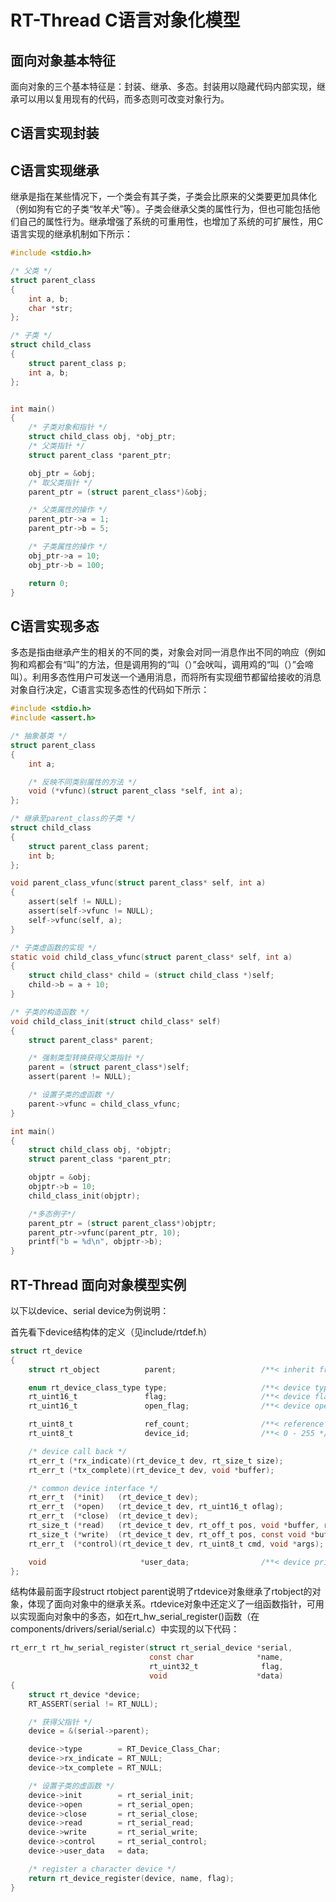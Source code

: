 # RT-Thread C语言对象化模型 #

## 面向对象基本特征

面向对象的三个基本特征是：封装、继承、多态。封装用以隐藏代码内部实现，继承可以用以复用现有的代码，而多态则可改变对象行为。

## C语言实现封装

## C语言实现继承

继承是指在某些情况下，一个类会有其子类，子类会比原来的父类要更加具体化（例如狗有它的子类“牧羊犬”等）。子类会继承父类的属性行为，但也可能包括他们自己的属性行为。继承增强了系统的可重用性，也增加了系统的可扩展性，用C语言实现的继承机制如下所示：

``` c
#include <stdio.h>

/* 父类 */
struct parent_class
{
    int a, b;
    char *str;
};

/* 子类 */
struct child_class
{
    struct parent_class p;
    int a, b;
};


int main()
{
    /* 子类对象和指针 */
    struct child_class obj, *obj_ptr;
    /* 父类指针 */
    struct parent_class *parent_ptr;

    obj_ptr = &obj;
    /* 取父类指针 */
    parent_ptr = (struct parent_class*)&obj;

    /* 父类属性的操作 */
    parent_ptr->a = 1;
    parent_ptr->b = 5;

    /* 子类属性的操作 */
    obj_ptr->a = 10;
    obj_ptr->b = 100;

    return 0;
}

```

## C语言实现多态

多态是指由继承产生的相关的不同的类，对象会对同一消息作出不同的响应（例如狗和鸡都会有“叫”的方法，但是调用狗的“叫（）”会吠叫，调用鸡的“叫（）”会啼叫）。利用多态性用户可发送一个通用消息，而将所有实现细节都留给接收的消息对象自行决定，C语言实现多态性的代码如下所示：

``` c
#include <stdio.h>
#include <assert.h>

/* 抽象基类 */
struct parent_class
{
    int a;

    /* 反映不同类别属性的方法 */
    void (*vfunc)(struct parent_class *self, int a);
};

/* 继承至parent_class的子类 */
struct child_class
{
    struct parent_class parent;
    int b;
};

void parent_class_vfunc(struct parent_class* self, int a)
{
    assert(self != NULL);
    assert(self->vfunc != NULL);
    self->vfunc(self, a);
}

/* 子类虚函数的实现 */
static void child_class_vfunc(struct parent_class* self, int a)
{
    struct child_class* child = (struct child_class *)self;
    child->b = a + 10;
}

/* 子类的构造函数 */
void child_class_init(struct child_class* self)
{
    struct parent_class* parent;

    /* 强制类型转换获得父类指针 */
    parent = (struct parent_class*)self;
    assert(parent != NULL);

    /* 设置子类的虚函数 */
    parent->vfunc = child_class_vfunc;
}

int main()
{
    struct child_class obj, *objptr;
    struct parent_class *parent_ptr;

    objptr = &obj;
    objptr->b = 10;
    child_class_init(objptr);

    /*多态例子*/
    parent_ptr = (struct parent_class*)objptr;
    parent_ptr->vfunc(parent_ptr, 10);
    printf("b = %d\n", objptr->b);
}
```

## RT-Thread 面向对象模型实例

以下以device、serial device为例说明：

首先看下device结构体的定义（见include/rtdef.h）

``` c
struct rt_device
{
    struct rt_object          parent;                   /**< inherit from rt_object */

    enum rt_device_class_type type;                     /**< device type */
    rt_uint16_t               flag;                     /**< device flag */
    rt_uint16_t               open_flag;                /**< device open flag */

    rt_uint8_t                ref_count;                /**< reference count */
    rt_uint8_t                device_id;                /**< 0 - 255 */

    /* device call back */
    rt_err_t (*rx_indicate)(rt_device_t dev, rt_size_t size);
    rt_err_t (*tx_complete)(rt_device_t dev, void *buffer);

    /* common device interface */
    rt_err_t  (*init)   (rt_device_t dev);
    rt_err_t  (*open)   (rt_device_t dev, rt_uint16_t oflag);
    rt_err_t  (*close)  (rt_device_t dev);
    rt_size_t (*read)   (rt_device_t dev, rt_off_t pos, void *buffer, rt_size_t size);
    rt_size_t (*write)  (rt_device_t dev, rt_off_t pos, const void *buffer, rt_size_t size);
    rt_err_t  (*control)(rt_device_t dev, rt_uint8_t cmd, void *args);

    void                     *user_data;                /**< device private data */
};
```

结构体最前面字段struct rtobject parent说明了rtdevice对象继承了rtobject的对象，体现了面向对象中的继承关系。rtdevice对象中还定义了一组函数指针，可用以实现面向对象中的多态，如在rt_hw_serial_register()函数（在components/drivers/serial/serial.c）中实现的以下代码：

``` c
rt_err_t rt_hw_serial_register(struct rt_serial_device *serial,
                               const char              *name,
                               rt_uint32_t              flag,
                               void                    *data)
{
    struct rt_device *device;
    RT_ASSERT(serial != RT_NULL);

	/* 获得父指针 */
    device = &(serial->parent);

    device->type        = RT_Device_Class_Char;
    device->rx_indicate = RT_NULL;
    device->tx_complete = RT_NULL;

	/* 设置子类的虚函数 */
    device->init        = rt_serial_init;
    device->open        = rt_serial_open;
    device->close       = rt_serial_close;
    device->read        = rt_serial_read;
    device->write       = rt_serial_write;
    device->control     = rt_serial_control;
    device->user_data   = data;

    /* register a character device */
    return rt_device_register(device, name, flag);
}

```
